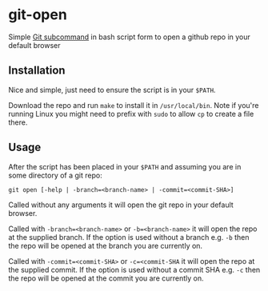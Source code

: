 # git-open
Simple [Git subcommand](https://web.mit.edu/git/git-doc/howto/new-command.html)
in bash script form to open a github repo in your default browser

## Installation

Nice and simple, just need to ensure the script is in your `$PATH`.

Download the repo and run `make` to install it in `/usr/local/bin`. Note if
you're running Linux you might need to prefix with `sudo` to allow `cp` to
create a file there.

## Usage

After the script has been placed in your `$PATH` and assuming you are in some
directory of a git repo:

`git open [-help | -branch=<branch-name> | -commit=<commit-SHA>]`

Called without any arguments it will open the git repo in your default browser.

Called with `-branch=<branch-name>` or `-b=<branch-name>` it will open the repo
at the supplied branch. If the option is used without a branch e.g. `-b` then
the repo will be opened at the branch you are currently on.

Called with `-commit=<commit-SHA>` or `-c=<commit-SHA` it will open the repo at
the supplied commit. If the option is used without a commit SHA e.g. `-c` then
the repo will be opened at the commit you are currently on.
